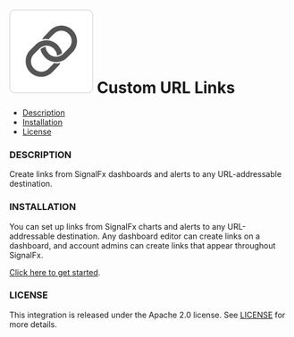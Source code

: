 # ![](./img/integration_externallink.png) Custom URL Links

- [Description](#description)
- [Installation](#installation)
- [License](#license)

### DESCRIPTION

Create links from SignalFx dashboards and alerts to any URL-addressable destination. 

### INSTALLATION

You can set up links from SignalFx charts and alerts to any URL-addressable destination. Any dashboard editor can create links on a dashboard, and account admins can create links that appear throughout SignalFx. 

[Click here to get started](https://app.signalfx.com/#/organization/YOUR_SIGNALFX_ORG_ID?selectedKeyValue=sf_section:globaldatalinks). 

### LICENSE

This integration is released under the Apache 2.0 license. See [LICENSE](./LICENSE) for more details.
